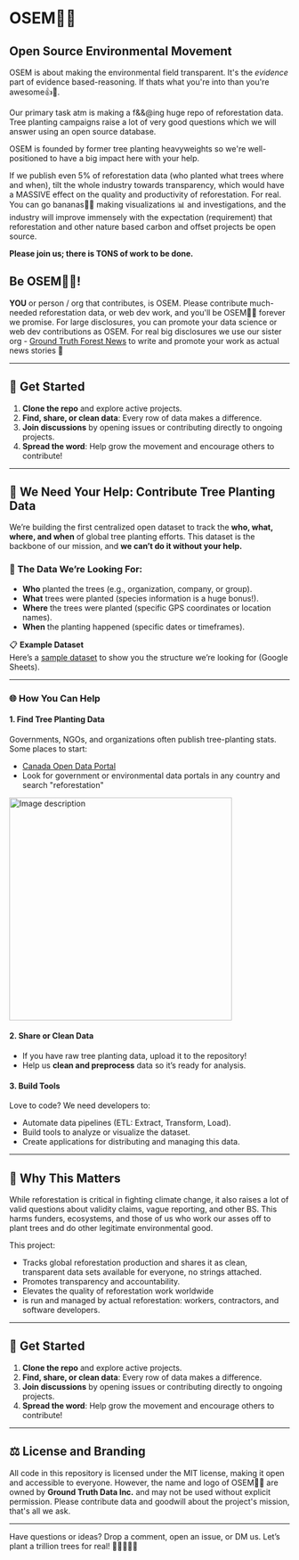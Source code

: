 
# OSEM🤘🌲
## Open Source Environmental Movement

OSEM is about making the environmental field transparent. It's the *evidence* part of evidence based-reasoning. If thats what you're into than you're awesome👍️🌲️.

Our primary task atm is making a f&&@ing huge repo of reforestation data. Tree planting campaigns raise a lot of very good questions which we will answer using an open source database. 

OSEM is founded by former tree planting heavyweights so we're well-positioned to have a big impact here with your help.

If we publish even 5% of reforestation data (who planted what trees where and when), tilt the whole industry towards transparency, which would have a MASSIVE effect on the quality and productivity of reforestation. For real. You can go bananas🍌️🍌️ making visualizations 📊️ and investigations, and the industry will improve immensely with the expectation (requirement) that reforestation and other nature based carbon and offset projects be open source.

**Please join us; there is TONS of work to be done.**

## Be OSEM🤘🌲!

**YOU** or person / org that contributes, is OSEM. Please contribute much-needed reforestation data, or web dev work, and you'll be OSEM🤘🌲 forever we promise. 
For large disclosures, you can promote your data science or web dev contributions as OSEM.  For real big disclosures we use our sister org - [Ground Truth Forest News](https://groundtruth.app/) to write and promote your work as actual news stories 📢️


---

## 🚀 Get Started

1. **Clone the repo** and explore active projects.
2. **Find, share, or clean data**: Every row of data makes a difference.
3. **Join discussions** by opening issues or contributing directly to ongoing projects.
4. **Spread the word**: Help grow the movement and encourage others to contribute!

---

## 🌳 We Need Your Help: Contribute Tree Planting Data

We’re building the first centralized open dataset to track the **who, what, where, and when** of global tree planting efforts. This dataset is the backbone of our mission, and **we can’t do it without your help.**  

### 🎯 The Data We’re Looking For:
- **Who** planted the trees (e.g., organization, company, or group).
- **What** trees were planted (species information is a huge bonus!).
- **Where** the trees were planted (specific GPS coordinates or location names).
- **When** the planting happened (specific dates or timeframes).  

📋 **Example Dataset**  
Here’s a [sample dataset](#) to show you the structure we’re looking for (Google Sheets).  

---

### 🌐 How You Can Help

#### 1. **Find Tree Planting Data**
Governments, NGOs, and organizations often publish tree-planting stats. Some places to start:
- [Canada Open Data Portal](https://open.canada.ca)
- Look for government or environmental data portals in any country and search "reforestation"
<img src="https://github.com/user-attachments/assets/9432163f-cfbf-4716-b328-cc6da2f0a68b" alt="Image description" width="400" />


#### 2. **Share or Clean Data**
- If you have raw tree planting data, upload it to the repository!
- Help us **clean and preprocess** data so it’s ready for analysis.

#### 3. **Build Tools**
Love to code? We need developers to:
- Automate data pipelines (ETL: Extract, Transform, Load).
- Build tools to analyze or visualize the dataset.
- Create applications for distributing and managing this data.

---

## 🌟 Why This Matters

While reforestation is critical in fighting climate change, it also raises a lot of valid questions about validity claims, vague reporting, and other BS. This harms funders, ecosystems, and those of us who work our asses off to plant trees and do other legitimate environmental good. 

This project:
- Tracks global reforestation production and shares it as clean, transparent data sets available for everyone, no strings attached. 
- Promotes transparency and accountability.
- Elevates the quality of reforestation work worldwide
- is run and managed by actual reforestation: workers, contractors, and software developers.

---

## 🚀 Get Started

1. **Clone the repo** and explore active projects.
2. **Find, share, or clean data**: Every row of data makes a difference.
3. **Join discussions** by opening issues or contributing directly to ongoing projects.
4. **Spread the word**: Help grow the movement and encourage others to contribute!

---

## ⚖️ License and Branding

All code in this repository is licensed under the MIT license, making it open and accessible to everyone. However, the name and logo of OSEM🤘🌲 are owned by **Ground Truth Data Inc.** and may not be used without explicit permission. Please contribute data and goodwill about the project's mission, that's all we ask.

---

Have questions or ideas? Drop a comment, open an issue, or DM us. Let’s plant a trillion trees for real! 🌲️🌲️🌳️🌳️🌴️
